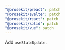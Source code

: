 ```yaml
---
"@prosekit/preact": patch
"@prosekit/svelte": patch
"@prosekit/react": patch
"@prosekit/solid": patch
"@prosekit/vue": patch
---
```


Add `useStateUpdate`.
